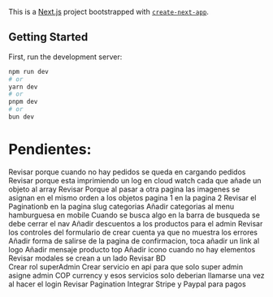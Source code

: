 This is a [Next.js](https://nextjs.org/) project bootstrapped with [`create-next-app`](https://github.com/vercel/next.js/tree/canary/packages/create-next-app).

## Getting Started

First, run the development server:

```bash
npm run dev
# or
yarn dev
# or
pnpm dev
# or
bun dev
```

# Pendientes:
Revisar porque cuando no hay pedidos se queda en cargando pedidos
Revisar porque esta imprimiendo un log en cloud watch cada que añade un objeto al array
Revisar Porque al pasar a otra pagina las imagenes se asignan en el mismo orden a los objetos pagina 1 en la pagina 2
Revisar el Paginationb en la pagina slug categorias
Añadir categorias al menu hamburguesa en mobile
Cuando se busca algo en la barra de busqueda se debe cerrar el nav
Añadir descuentos a los productos para el admin
Revisar los controles del formulario de crear cuenta ya que no muestra los errores
Añadir forma de salirse de la pagina de confirmacion, toca añadir un link al logo
Añadir mensaje producto top
Añadir icono cuando no hay elementos
Revisar modales se crean a un lado
Revisar BD  
Crear rol superAdmin
Crear servicio en api para que solo super admin asigne admin
COP currency y esos servicios solo deberian llamarse una vez al hacer el login
Revisar Pagination
Integrar Stripe y Paypal para pagos
